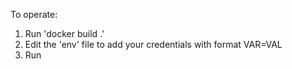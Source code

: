 To operate:

1) Run 'docker build .'
2) Edit the 'env' file to add your credentials with format VAR=VAL
3) Run
